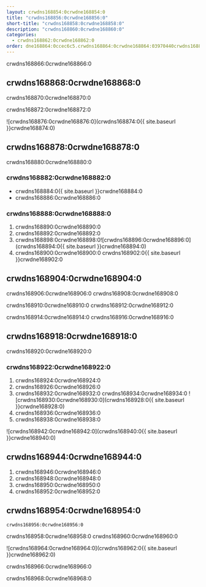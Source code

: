 ```yaml
---
layout: crwdns168854:0crwdne168854:0
title: "crwdns168856:0crwdne168856:0"
short-title: "crwdns168858:0crwdne168858:0"
description: "crwdns168860:0crwdne168860:0"
categories:
  - crwdns168862:0crwdne168862:0
order: dne168864:0ccec6c5.crwdns168864:0crwdne168864:03970440crwdns168864:0crwdne168864:0
---
```


crwdns168866:0crwdne168866:0

## crwdns168868:0crwdne168868:0

crwdns168870:0crwdne168870:0

crwdns168872:0crwdne168872:0

![crwdns168876:0crwdne168876:0](crwdns168874:0{{ site.baseurl }}crwdne168874:0)

## crwdns168878:0crwdne168878:0

crwdns168880:0crwdne168880:0

### crwdns168882:0crwdne168882:0

- crwdns168884:0{{ site.baseurl }}crwdne168884:0
- crwdns168886:0crwdne168886:0

### crwdns168888:0crwdne168888:0

1. crwdns168890:0crwdne168890:0
2. crwdns168892:0crwdne168892:0 
3. crwdns168898:0crwdne168898:0![crwdns168896:0crwdne168896:0](crwdns168894:0{{ site.baseurl }}crwdne168894:0)
4. crwdns168900:0crwdne168900:0 crwdns168902:0{{ site.baseurl }}crwdne168902:0 

## crwdns168904:0crwdne168904:0

crwdns168906:0crwdne168906:0 crwdns168908:0crwdne168908:0

crwdns168910:0crwdne168910:0 crwdns168912:0crwdne168912:0

crwdns168914:0crwdne168914:0 crwdns168916:0crwdne168916:0

## crwdns168918:0crwdne168918:0

crwdns168920:0crwdne168920:0

### crwdns168922:0crwdne168922:0

1. crwdns168924:0crwdne168924:0
2. crwdns168926:0crwdne168926:0 
3. crwdns168932:0crwdne168932:0 crwdns168934:0crwdne168934:0 ![crwdns168930:0crwdne168930:0](crwdns168928:0{{ site.baseurl }}crwdne168928:0)
4. crwdns168936:0crwdne168936:0
5. crwdns168938:0crwdne168938:0

![crwdns168942:0crwdne168942:0](crwdns168940:0{{ site.baseurl }}crwdne168940:0)

## crwdns168944:0crwdne168944:0

1. crwdns168946:0crwdne168946:0
2. crwdns168948:0crwdne168948:0
3. crwdns168950:0crwdne168950:0
4. crwdns168952:0crwdne168952:0

## crwdns168954:0crwdne168954:0

`crwdns168956:0crwdne168956:0`

crwdns168958:0crwdne168958:0 crwdns168960:0crwdne168960:0

![crwdns168964:0crwdne168964:0](crwdns168962:0{{ site.baseurl }}crwdne168962:0)

crwdns168966:0crwdne168966:0

crwdns168968:0crwdne168968:0